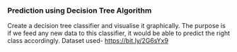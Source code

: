 **<h3>Prediction using Decision Tree Algorithm</h3>**
Create a decision tree classifier and visualise it graphically. The purpose is if we feed any new data to this classifier, it would be able to predict the right class accordingly. Dataset used- https://bit.ly/2G6sYx9
